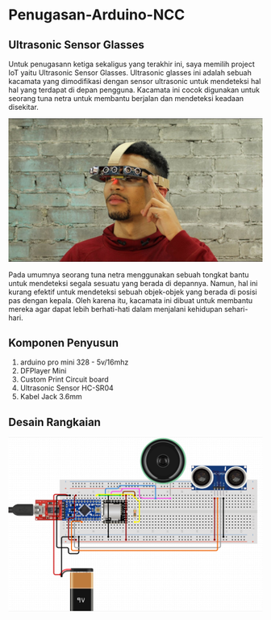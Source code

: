 # Penugasan-Arduino-NCC
## Ultrasonic Sensor Glasses

Untuk penugasann ketiga sekaligus yang terakhir ini, saya memilih project IoT yaitu Ultrasonic Sensor Glasses. Ultrasonic glasses ini adalah sebuah kacamata yang dimodifikasi dengan sensor ultrasonic untuk mendeteksi hal hal yang terdapat di depan pengguna. 
Kacamata ini cocok digunakan untuk seorang tuna netra untuk membantu berjalan dan mendeteksi keadaan disekitar.

![alt text](https://github.com/rikiachmad/Arduino-NCC/blob/main/Ilustrasi.jpg?raw=true "Ilustrasi" )

Pada umumnya seorang tuna netra menggunakan sebuah tongkat bantu untuk mendeteksi segala sesuatu yang berada di depannya. Namun, hal ini kurang efektif untuk mendeteksi sebuah objek-objek yang berada di posisi pas dengan kepala.
Oleh karena itu, kacamata ini dibuat untuk membantu mereka agar dapat lebih berhati-hati dalam menjalani kehidupan sehari-hari.

## Komponen Penyusun
1. arduino pro mini 328 - 5v/16mhz
2. DFPlayer Mini
3. Custom Print Circuit board
4. Ultrasonic Sensor HC-SR04
5. Kabel Jack 3.6mm

## Desain Rangkaian
![alt text](https://github.com/rikiachmad/Arduino-NCC/blob/main/CircuitDesign.png?raw=true "Desain Circuit" )

